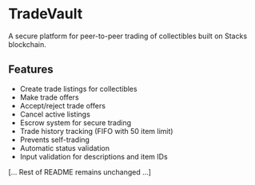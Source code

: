 # TradeVault

A secure platform for peer-to-peer trading of collectibles built on Stacks blockchain.

## Features
- Create trade listings for collectibles
- Make trade offers 
- Accept/reject trade offers
- Cancel active listings
- Escrow system for secure trading
- Trade history tracking (FIFO with 50 item limit)
- Prevents self-trading
- Automatic status validation
- Input validation for descriptions and item IDs

[... Rest of README remains unchanged ...]
